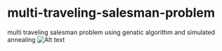 # multi-traveling-salesman-problem
multi traveling salesman problem using genatic algorithm and simulated annealing
![Alt text](images/ga_sa..jpeg)
